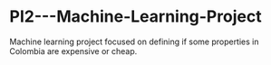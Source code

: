 # PI2---Machine-Learning-Project
Machine learning project focused on defining if some properties in Colombia are expensive or cheap.
